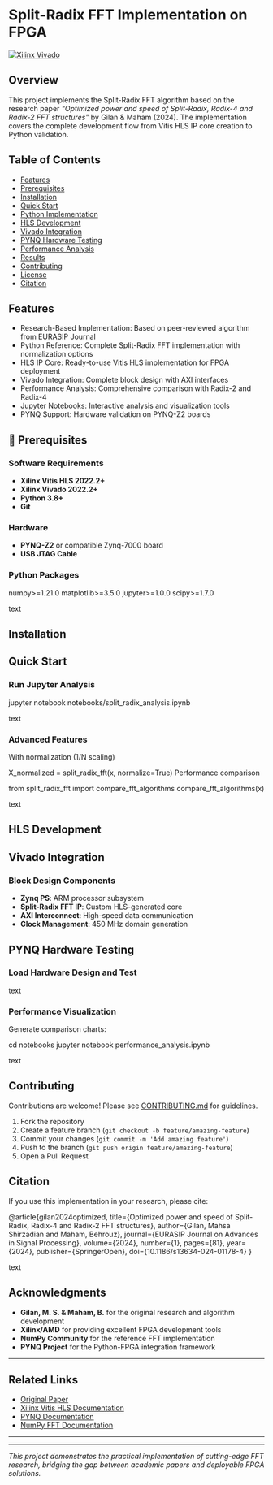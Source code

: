 # Split-Radix FFT Implementation on FPGA

[![Xilinx Vivado](https://img.shields.io/badge/Xilinx-Vivado%202022.2-red.svg)](https://www.xilinx.com/products/design-tools/vivado.html)



## Overview

This project implements the Split-Radix FFT algorithm based on the research paper *"Optimized power and speed of Split-Radix, Radix-4 and Radix-2 FFT structures"* by Gilan & Maham (2024). The implementation covers the complete development flow from Vitis HLS IP core creation to Python validation.


## Table of Contents
- [Features](#features)
- [Prerequisites](#prerequisites)
- [Installation](#installation)
- [Quick Start](#quick-start)
- [Python Implementation](#python-implementation)
- [HLS Development](#hls-development)
- [Vivado Integration](#vivado-integration)
- [PYNQ Hardware Testing](#pynq-hardware-testing)
- [Performance Analysis](#performance-analysis)
- [Results](#results)
- [Contributing](#contributing)
- [License](#license)
- [Citation](#citation)

## Features

- Research-Based Implementation: Based on peer-reviewed algorithm from EURASIP Journal
- Python Reference: Complete Split-Radix FFT implementation with normalization options
- HLS IP Core: Ready-to-use Vitis HLS implementation for FPGA deployment
- Vivado Integration: Complete block design with AXI interfaces
- Performance Analysis: Comprehensive comparison with Radix-2 and Radix-4
- Jupyter Notebooks: Interactive analysis and visualization tools
- PYNQ Support: Hardware validation on PYNQ-Z2 boards

## 🔧 Prerequisites

### Software Requirements
- **Xilinx Vitis HLS 2022.2+**
- **Xilinx Vivado 2022.2+**
- **Python 3.8+**
- **Git**

### Hardware 
- **PYNQ-Z2** or compatible Zynq-7000 board
- **USB JTAG Cable**

### Python Packages

numpy>=1.21.0
matplotlib>=3.5.0
jupyter>=1.0.0
scipy>=1.7.0

text

## Installation





##  Quick Start





### Run Jupyter Analysis

jupyter notebook notebooks/split_radix_analysis.ipynb

text

### Advanced Features

With normalization (1/N scaling)

X_normalized = split_radix_fft(x, normalize=True)
Performance comparison

from split_radix_fft import compare_fft_algorithms
compare_fft_algorithms(x)

text

##  HLS Development




## Vivado Integration



### Block Design Components
- **Zynq PS**: ARM processor subsystem
- **Split-Radix FFT IP**: Custom HLS-generated core
- **AXI Interconnect**: High-speed data communication
- **Clock Management**: 450 MHz domain generation


##  PYNQ Hardware Testing

### Load Hardware Design and Test



text



### Performance Visualization

Generate comparison charts:

cd notebooks
jupyter notebook performance_analysis.ipynb

text

## Contributing

Contributions are welcome! Please see [CONTRIBUTING.md](CONTRIBUTING.md) for guidelines.

1. Fork the repository
2. Create a feature branch (`git checkout -b feature/amazing-feature`)
3. Commit your changes (`git commit -m 'Add amazing feature'`)
4. Push to the branch (`git push origin feature/amazing-feature`)
5. Open a Pull Request





## Citation

If you use this implementation in your research, please cite:

@article{gilan2024optimized,
title={Optimized power and speed of Split-Radix, Radix-4 and Radix-2 FFT structures},
author={Gilan, Mahsa Shirzadian and Maham, Behrouz},
journal={EURASIP Journal on Advances in Signal Processing},
volume={2024},
number={1},
pages={81},
year={2024},
publisher={SpringerOpen},
doi={10.1186/s13634-024-01178-4}
}

text

## Acknowledgments

- **Gilan, M. S. & Maham, B.** for the original research and algorithm development
- **Xilinx/AMD** for providing excellent FPGA development tools
- **NumPy Community** for the reference FFT implementation
- **PYNQ Project** for the Python-FPGA integration framework

---

## Related Links

- [Original Paper](https://doi.org/10.1186/s13634-024-01178-4)
- [Xilinx Vitis HLS Documentation](https://docs.xilinx.com/r/en-US/ug1399-vitis-hls)
- [PYNQ Documentation](https://pynq.readthedocs.io/)
- [NumPy FFT Documentation](https://numpy.org/doc/stable/reference/routines.fft.html)

---





---

*This project demonstrates the practical implementation of cutting-edge FFT research, bridging the gap between academic papers and deployable FPGA solutions.*

